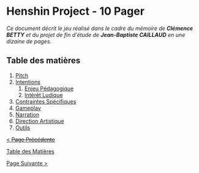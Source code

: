 # Henshin Project - 10 Pager
_Ce document décrit le jeu réalisé dans le cadre du mémoire de **Clémence BETTY** et du projet de fin d'étude de **Jean-Baptiste CAILLAUD** en une dizaine de pages._

## Table des matières

1. [Pitch](02.md#pitch)
2. [Intentions](02.md#intentions)
   1. [Enjeu Pédagogique](02.md#enjeu-pedagogique)
   2. [Intérêt Ludique](02.md#interet-ludique)
3. [Contraintes Spécifiques](02.md#contraintes-specifiques)
4. [Gameplay](03.md#gameplay)
5. [Narration](00.md#narration)
6. [Direction Artistique](00.md#direction-artistique)
7. [Outils](00.md#outils)

[< ~~Page Précédente~~]()

[Table des Matières](01.md)

[Page Suivante >](02.md)
